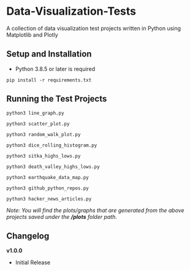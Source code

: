 # Data-Visualization-Tests
A collection of data visualization test projects written in Python using Matplotlib and Plotly

## Setup and Installation

- Python 3.8.5 or later is required

`pip install -r requirements.txt`


## Running the Test Projects

`python3 line_graph.py`

`python3 scatter_plot.py`

`python3 random_walk_plot.py`

`python3 dice_rolling_histogram.py`

`python3 sitka_highs_lows.py`

`python3 death_valley_highs_lows.py`

`python3 earthquake_data_map.py`

`python3 github_python_repos.py`

`python3 hacker_news_articles.py`

_Note: You will find the plots/graphs that are generated from the above projects saved under the **/plots** folder path._


## Changelog

**v1.0.0**
- Initial Release